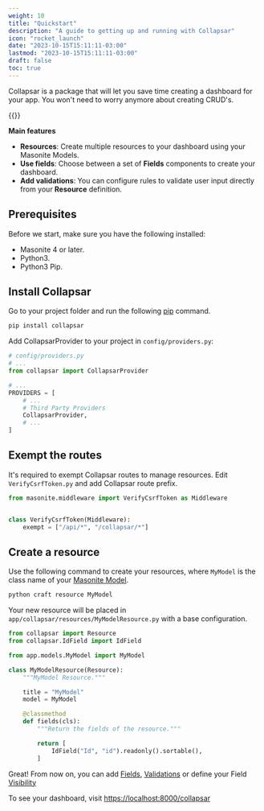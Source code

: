 ```yaml
---
weight: 10
title: "Quickstart"
description: "A guide to getting up and running with Collapsar"
icon: "rocket_launch"
date: "2023-10-15T15:11:11-03:00"
lastmod: "2023-10-15T15:11:11-03:00"
draft: false
toc: true
---
```


Collapsar is a package that will let you save time creating a dashboard for your app. You won't need to worry anymore about creating CRUD's.

{{<alert context="danger" text="Collapsar is in early development stage and it isn't ready for production environments."/>}}

**Main features**

- **Resources**: Create multiple resources to your dashboard using your Masonite Models.
- **Use fields**: Choose between a set of **Fields** components to create your dashboard.
- **Add validations**: You can configure rules to validate user input directly from your **Resource** definition.

## Prerequisites

Before we start, make sure you have the following installed:

- Masonite 4 or later.
- Python3.
- Python3 Pip.

## Install Collapsar

Go to your project folder and run the following [pip](https://pip.pypa.io/en/stable/installation/) command.

```bash
pip install collapsar
```

Add CollapsarProvider to your project in `config/providers.py`:

```python
# config/providers.py
# ...
from collapsar import CollapsarProvider

# ...
PROVIDERS = [
    # ...
    # Third Party Providers
    CollapsarProvider,
    # ...
]
```

## Exempt the routes

It's required to exempt Collapsar routes to manage resources. Edit `VerifyCsrfToken.py` and add Collapsar route prefix.

```python
from masonite.middleware import VerifyCsrfToken as Middleware


class VerifyCsrfToken(Middleware):
    exempt = ["/api/*", "/collapsar/*"]
```

## Create a resource

Use the following command to create your resources, where `MyModel` is the class name of your [Masonite Model](https://orm.masoniteproject.com/models).

```bash
python craft resource MyModel
```

Your new resource will be placed in `app/collapsar/resources/MyModelResource.py` with a base configuration.

```python
from collapsar import Resource
from collapsar.IdField import IdField

from app.models.MyModel import MyModel

class MyModelResource(Resource):
    """MyModel Resource."""

    title = "MyModel"
    model = MyModel

    @classmethod
    def fields(cls):
        """Return the fields of the resource."""

        return [
            IdField("Id", "id").readonly().sortable(),
        ]
```

Great! From now on, you can add [Fields](/docs/fields), [Validations](/docs/validation) or define your Field [Visibility](/docs/visibility)

To see your dashboard, visit [https://localhost:8000/collapsar](https://localhost:8000/collapsar)